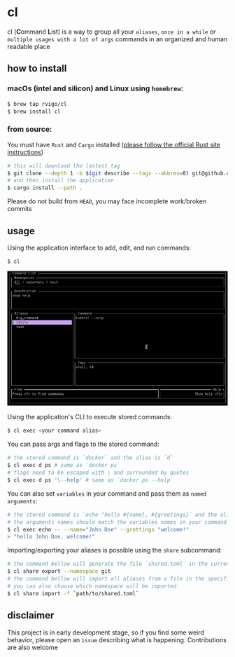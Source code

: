 # cl

cl (**C**ommand **L**ist) is a way to group all your `aliases`, `once in a while` or `multiple usages with a lot of args` commands in an organized and human readable place

## how to install

### macOs (intel and silicon) and Linux using `homebrew`:

``` bash
$ brew tap rvigo/cl
$ brew install cl 
```

### from source:
You must have `Rust` and `Cargo` installed ([please follow the official Rust site instructions](https://www.rust-lang.org/tools/install))

  ``` bash
  # this will download the lastest tag 
  $ git clone --depth 1 -b $(git describe --tags --abbrev=0) git@github.com:rvigo/cl.git
  # and then install the application
  $ cargo install --path .
  ```

Please do not build from `HEAD`, you may face incomplete work/broken commits

## usage

Using the application interface to add, edit, and run commands:
```bash
$ cl
```

![Overview Gif](.github/media/cl_overview.gif)

Using the application's CLI to execute stored commands:
```bash
$ cl exec <your command alias>
```
You can pass args and flags to the stored command:
```bash
# the stored command is `docker` and the alias is `d`
$ cl exec d ps # same as `docker ps` 
# flags need to be escaped with \ and surrounded by quotes
$ cl exec d ps '\--help' # same as `docker ps --help` 
```

You can also set `variables` in your command and pass them as `named arguments`:
```bash
# the stored command is `echo "hello #{name}, #{greetings}` and the alias is `echo`
# the arguments names should match the variables names in your command
$ cl exec echo -- --name="John Doe" --grettings "welcome!" 
> "hello John Doe, welcome!"
```

Importing/exporting your aliases is possible using the `share` subcommand:
```bash
# the command bellow will generate the file `shared.toml` in the current working directory by default, with all aliases present in the `git` namespace as provided
$ cl share export --namespace git 
# the command bellow will import all aliases from a file in the specified location. 
# you can also choose which namespace will be imported
$ cl share import -f `path/to/shared.toml`
```

## disclaimer
This project is in early development stage, so if you find some weird behavior, please open an `issue` describing what is happening. Contributions are also welcome
